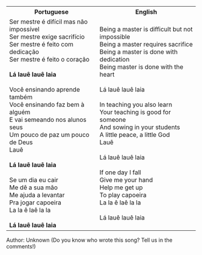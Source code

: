 <table class="capoeira-table">
    <tr class="header-row">
        <th>Portuguese</th>
        <th>English</th>
    </tr>
    <tr>
        <td>Ser mestre é difícil mas não impossível<br>
Ser mestre exige sacrifício<br>
Ser mestre é feito com dedicação<br>
Ser mestre é feito o coração<br>
<br>
<strong>Lá lauê lauê laia</strong><br>
<br>
Você ensinando aprende também<br>
Você ensinando faz bem à alguém<br>
E vai semeando nos alunos seus<br>
Um pouco de paz um pouco de Deus<br>
Lauê<br>
<br>
<strong>Lá lauê lauê laia</strong><br>
<br>
Se um dia eu cair<br>
Me dê a sua mão<br>
Me ajuda a levantar<br>
Pra jogar capoeira<br>
La la ê laê la la<br>
<br>
<strong>Lá lauê lauê laia</strong></td>
        <td>Being a master is difficult but not impossible<br>
Being a master requires sacrifice<br>
Being a master is done with dedication<br>
Being master is done with the heart<br>
<br>
Lá lauê lauê laia<br>
<br>
In teaching you also learn<br>
Your teaching is good for someone<br>
And sowing in your students<br>
A little peace, a little God<br>
Lauê<br>
<br>
Lá lauê lauê laia<br>
<br>
If one day I fall<br>
Give me your hand<br>
Help me get up<br>
To play capoeira<br>
La la ê laê la la<br>
<br>
Lá lauê lauê laia</td>
    </tr>
</table>

<figcaption>
Author: Unknown (Do you know who wrote this song? Tell us in the comments!)
</figcaption>